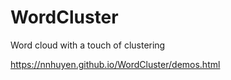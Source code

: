 # WordCluster
Word cloud with a touch of clustering

https://nnhuyen.github.io/WordCluster/demos.html
